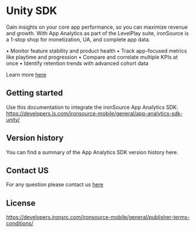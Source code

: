# Unity SDK 

Gain insights on your core app performance, so you can maximize revenue and growth. With App Analytics as part of the LevelPlay suite, ironSource is a 1-stop shop for monetization, UA, and complete app data.

• Monitor feature stability and product health
• Track app-focused metrics like playtime and progression
• Compare and correlate multiple KPIs at once
• Identify retention trends with advanced cohort data

Learn more [here](https://www.is.com/app-analytics/)

## Getting started
Use this documentation to integrate the ironSource App Analytics SDK:
https://developers.is.com/ironsource-mobile/general/app-analytics-sdk-unity/

## Version history 
You can find a summary of the App Analytics SDK version history here.

## Contact US 
For any question please contact us [here](https://ironsrc.formtitan.com/knowledge-center#/)

## License 
https://developers.ironsrc.com/ironsource-mobile/general/publisher-terms-conditions/
